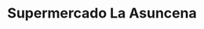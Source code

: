 ---
title: "Supermercado La Asuncena"
url: /san-juan-bautista/supermercado-la-asuncena/
shop: supermercado
---